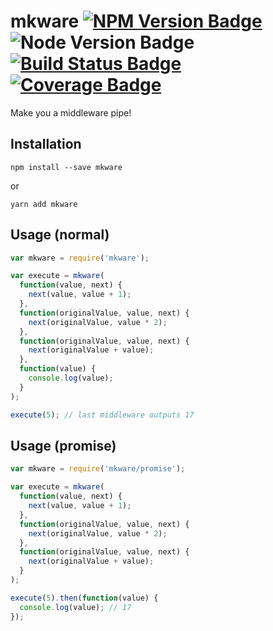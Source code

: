 # mkware [![NPM Version Badge]][NPM] ![Node Version Badge] [![Build Status Badge]][Travis CI] [![Coverage Badge]][Coverage]

Make you a middleware pipe!

## Installation

```Shell
npm install --save mkware
```

or

```Shell
yarn add mkware
```

## Usage (normal)

```JavaScript
var mkware = require('mkware');

var execute = mkware(
  function(value, next) {
    next(value, value + 1);
  },
  function(originalValue, value, next) {
    next(originalValue, value * 2);
  },
  function(originalValue, value, next) {
    next(originalValue + value);
  },
  function(value) {
    console.log(value);
  }
);

execute(5); // last middleware outputs 17
```

## Usage (promise)

```JavaScript
var mkware = require('mkware/promise');

var execute = mkware(
  function(value, next) {
    next(value, value + 1);
  },
  function(originalValue, value, next) {
    next(originalValue, value * 2);
  },
  function(originalValue, value, next) {
    next(originalValue + value);
  }
);

execute(5).then(function(value) {
  console.log(value); // 17
});
```

[NPM Version Badge]: https://img.shields.io/npm/v/mkware.svg
[NPM]: https://npmjs.com/package/mkware
[Node Version Badge]: https://img.shields.io/node/v/mkware.svg
[Build Status Badge]: https://img.shields.io/travis/jackwilsdon/mkware.svg
[Travis CI]: https://travis-ci.org/jackwilsdon/mkware
[Coverage Badge]: https://img.shields.io/codecov/c/github/jackwilsdon/mkware.svg
[Coverage]: https://codecov.io/gh/jackwilsdon/mkware
